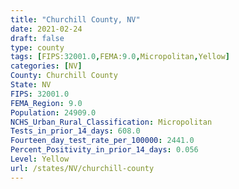 ```yaml
---
title: "Churchill County, NV"
date: 2021-02-24
draft: false
type: county
tags: [FIPS:32001.0,FEMA:9.0,Micropolitan,Yellow]
categories: [NV]
County: Churchill County
State: NV
FIPS: 32001.0
FEMA_Region: 9.0
Population: 24909.0
NCHS_Urban_Rural_Classification: Micropolitan
Tests_in_prior_14_days: 608.0
Fourteen_day_test_rate_per_100000: 2441.0
Percent_Positivity_in_prior_14_days: 0.056
Level: Yellow
url: /states/NV/churchill-county
---
```



